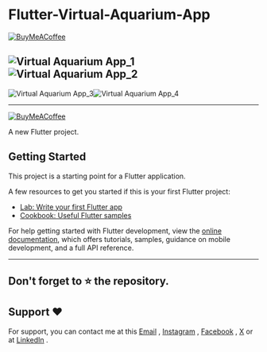 # Flutter-Virtual-Aquarium-App

[![BuyMeACoffee](https://img.shields.io/badge/Buy%20Me%20a%20Coffee-ffdd00?style=for-the-badge&logo=buy-me-a-coffee&logoColor=black)](https://buymeacoffee.com/nobelleon) 

![Virtual Aquarium App_1](https://github.com/user-attachments/assets/fe5f2fdf-f373-4332-b6c5-5976f323c7aa)![Virtual Aquarium App_2](https://github.com/user-attachments/assets/0d2a1262-d388-4167-a8af-540b28ac4ad1)
---
![Virtual Aquarium App_3](https://github.com/user-attachments/assets/53de62a0-adf3-47b6-b6cd-1993c0675dc1)![Virtual Aquarium App_4](https://github.com/user-attachments/assets/6ef01053-6f7d-404a-bd9d-bd7fc84a57cc)

---

[![BuyMeACoffee](https://img.shields.io/badge/Buy%20Me%20a%20Coffee-ffdd00?style=for-the-badge&logo=buy-me-a-coffee&logoColor=black)](https://buymeacoffee.com/nobelleon) 

A new Flutter project.                 

## Getting Started

This project is a starting point for a Flutter application.

A few resources to get you started if this is your first Flutter project:

- [Lab: Write your first Flutter app](https://docs.flutter.dev/get-started/codelab)
- [Cookbook: Useful Flutter samples](https://docs.flutter.dev/cookbook)

For help getting started with Flutter development, view the
[online documentation](https://docs.flutter.dev/), which offers tutorials,
samples, guidance on mobile development, and a full API reference.

---

## Don't forget to :star: the repository.

## Support ❤️
For support, you can contact me at this [Email](mailto:nobelleon.86@gmail.com) , [Instagram](https://www.instagram.com/nobelleon/) , [Facebook](https://web.facebook.com/n0beLLeon) , [X](https://twitter.com/_nObeLLeon) or at [LinkedIn](https://www.linkedin.com/in/nobelleon-mahardhika-291048124/) .
